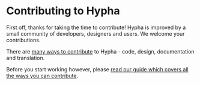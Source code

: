 # Contributing to Hypha

First off, thanks for taking the time to contribute! Hypha is improved by a small community of developers, designers and users. We welcome your contributions. 

There are [many ways to contribute](https://docs.hypha.app/contributors) to Hypha - code, design, documentation and translation.

Before you start working however, please [read our guide which covers all the ways you can contribute](https://docs.hypha.app/contributors).
